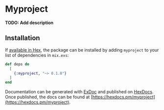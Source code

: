 # Myproject

**TODO: Add description**

## Installation

If [available in Hex](https://hex.pm/docs/publish), the package can be installed
by adding `myproject` to your list of dependencies in `mix.exs`:

```elixir
def deps do
  [
    {:myproject, "~> 0.1.0"}
  ]
end
```

Documentation can be generated with [ExDoc](https://github.com/elixir-lang/ex_doc)
and published on [HexDocs](https://hexdocs.pm). Once published, the docs can
be found at [https://hexdocs.pm/myproject](https://hexdocs.pm/myproject).

